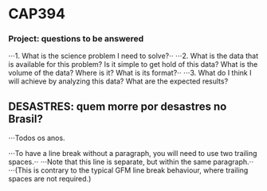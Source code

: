 # CAP394
### Project: questions to be answered

⋅⋅⋅1. What is the science problem I need to solve?⋅⋅
⋅⋅⋅2. What is the data that is available for this problem? Is it simple to get hold of this data?
What is the volume of the data? Where is it? What is its format?⋅⋅
⋅⋅⋅3. What do I think I will achieve by analyzing this data? What are the expected results?

## DESASTRES: quem morre por desastres no Brasil?

⋅⋅⋅Todos os anos.

⋅⋅⋅To have a line break without a paragraph, you will need to use two trailing spaces.⋅⋅
⋅⋅⋅Note that this line is separate, but within the same paragraph.⋅⋅
⋅⋅⋅(This is contrary to the typical GFM line break behaviour, where trailing spaces are not required.)
